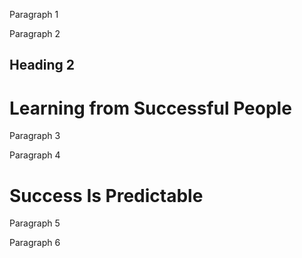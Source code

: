 Paragraph 1

Paragraph 2

## Heading 2

# Learning from Successful People

Paragraph 3

Paragraph 4

# Success Is Predictable

Paragraph 5

Paragraph 6
